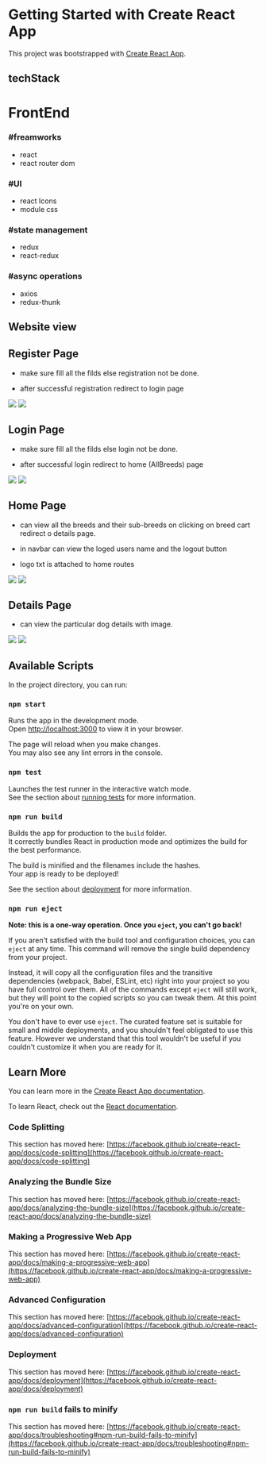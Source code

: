 # Getting Started with Create React App

This project was bootstrapped with [Create React App](https://github.com/facebook/create-react-app).
## techStack


# FrontEnd

### #freamworks

- react
- react router dom

### #UI
- react Icons
- module css

### #state management

- redux
- react-redux

### #async operations

- axios
- redux-thunk


## Website view

## Register Page
- make sure fill all the filds else registration not be done.

- after successful registration redirect to login page 

<img src="https://miro.medium.com/max/720/1*bS-DwcoZvXZGGEDTmtNqKg.webp">
<img src="https://miro.medium.com/max/640/1*YwIh6TcE8CSWqbvVaAbUCw.webp">

## Login Page

- make sure fill all the filds else login not be done.

- after successful login redirect to home (AllBreeds) page

<img src="https://miro.medium.com/max/720/1*EE6B6hGmXntWXGD5-IlB0Q.webp">

<img src="https://miro.medium.com/max/640/1*57qyi6dSxxxJLSTFD3ho1A.webp">

## Home Page

- can view all the breeds and their sub-breeds on clicking on breed cart redirect o details page.

- in navbar can view the loged users name and the logout button 

- logo txt is attached to home routes

<img src="https://miro.medium.com/max/1400/1*UdaGIO75AmOvliDgT3ZZyQ.webp">
<img src="https://miro.medium.com/max/640/1*30nsJL6Urlaacvrkqlhdew.webp">

## Details Page

- can view the particular dog details with image.

<img src="https://miro.medium.com/max/720/1*35Tuksh9vVrT1H1IigZ-Eg.webp">
<img src="https://miro.medium.com/max/640/1*Fy1mmFuFFGnobABqD1uCbw.webp">


## Available Scripts

In the project directory, you can run:

### `npm start`

Runs the app in the development mode.\
Open [http://localhost:3000](http://localhost:3000) to view it in your browser.

The page will reload when you make changes.\
You may also see any lint errors in the console.

### `npm test`

Launches the test runner in the interactive watch mode.\
See the section about [running tests](https://facebook.github.io/create-react-app/docs/running-tests) for more information.

### `npm run build`

Builds the app for production to the `build` folder.\
It correctly bundles React in production mode and optimizes the build for the best performance.

The build is minified and the filenames include the hashes.\
Your app is ready to be deployed!

See the section about [deployment](https://facebook.github.io/create-react-app/docs/deployment) for more information.

### `npm run eject`

**Note: this is a one-way operation. Once you `eject`, you can't go back!**

If you aren't satisfied with the build tool and configuration choices, you can `eject` at any time. This command will remove the single build dependency from your project.

Instead, it will copy all the configuration files and the transitive dependencies (webpack, Babel, ESLint, etc) right into your project so you have full control over them. All of the commands except `eject` will still work, but they will point to the copied scripts so you can tweak them. At this point you're on your own.

You don't have to ever use `eject`. The curated feature set is suitable for small and middle deployments, and you shouldn't feel obligated to use this feature. However we understand that this tool wouldn't be useful if you couldn't customize it when you are ready for it.

## Learn More

You can learn more in the [Create React App documentation](https://facebook.github.io/create-react-app/docs/getting-started).

To learn React, check out the [React documentation](https://reactjs.org/).

### Code Splitting

This section has moved here: [https://facebook.github.io/create-react-app/docs/code-splitting](https://facebook.github.io/create-react-app/docs/code-splitting)

### Analyzing the Bundle Size

This section has moved here: [https://facebook.github.io/create-react-app/docs/analyzing-the-bundle-size](https://facebook.github.io/create-react-app/docs/analyzing-the-bundle-size)

### Making a Progressive Web App

This section has moved here: [https://facebook.github.io/create-react-app/docs/making-a-progressive-web-app](https://facebook.github.io/create-react-app/docs/making-a-progressive-web-app)

### Advanced Configuration

This section has moved here: [https://facebook.github.io/create-react-app/docs/advanced-configuration](https://facebook.github.io/create-react-app/docs/advanced-configuration)

### Deployment

This section has moved here: [https://facebook.github.io/create-react-app/docs/deployment](https://facebook.github.io/create-react-app/docs/deployment)

### `npm run build` fails to minify

This section has moved here: [https://facebook.github.io/create-react-app/docs/troubleshooting#npm-run-build-fails-to-minify](https://facebook.github.io/create-react-app/docs/troubleshooting#npm-run-build-fails-to-minify)
